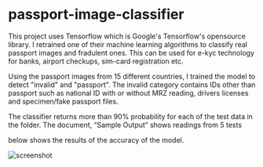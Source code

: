 # passport-image-classifier
This project uses Tensorflow which is Google's Tensorflow's opensource library. I retrained one of their machine learning algorithms to classify real passport images and fradulent ones. This can be used for e-kyc technology for banks, airport checkups, sim-card registration etc.

Using the passport images from 15 different countries, I trained the model to detect "invalid" and "passport". The invalid category contains IDs other than passport such as national ID with or without MRZ reading, drivers licenses and specimen/fake passport files.

The classifier returns more than 90% probability for each of the test data in the folder. The document, “Sample Output” shows readings from 5 tests


below shows the results of the accuracy of the model.


![screenshot](https://user-images.githubusercontent.com/18283171/54603995-a53cb800-4a80-11e9-93f9-e3a618854c0d.JPG)

